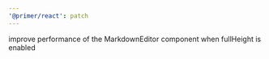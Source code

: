```yaml
---
'@primer/react': patch
---
```


improve performance of the MarkdownEditor component when fullHeight is enabled
